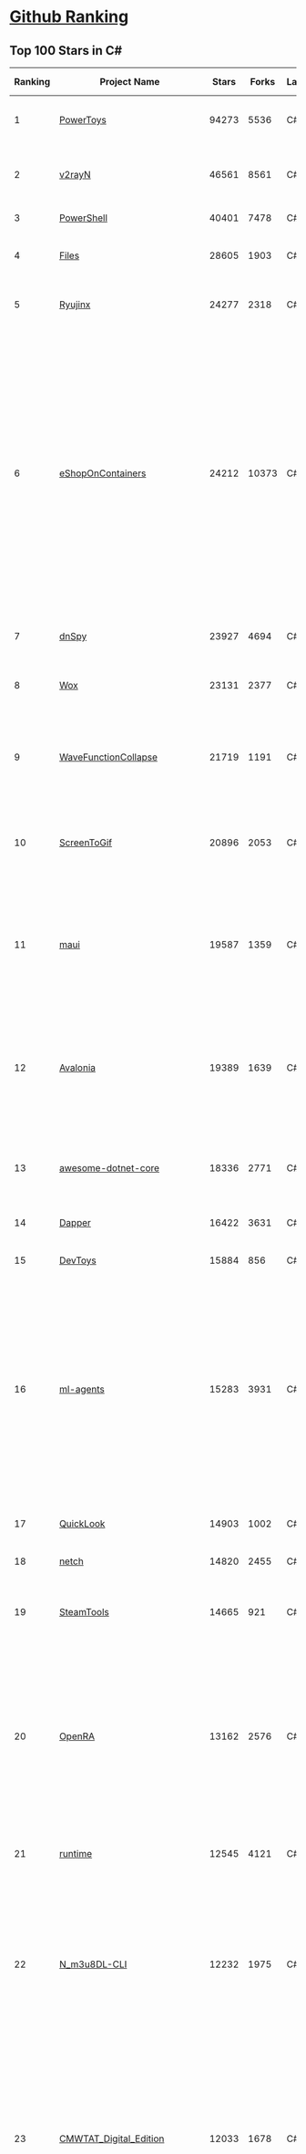 [Github Ranking](../README.md)
==========

## Top 100 Stars in C\#

| Ranking | Project Name | Stars | Forks | Language | Open Issues | Description | Last Commit |
| ------- | ------------ | ----- | ----- | -------- | ----------- | ----------- | ----------- |
| 1 | [PowerToys](https://github.com/microsoft/PowerToys) | 94273 | 5536 | C# | 5118 | Windows system utilities to maximize productivity | 2023-08-29T08:57:47Z |
| 2 | [v2rayN](https://github.com/2dust/v2rayN) | 46561 | 8561 | C# | 164 | A GUI client for Windows, support Xray core and v2fly core and others | 2023-08-28T09:48:04Z |
| 3 | [PowerShell](https://github.com/PowerShell/PowerShell) | 40401 | 7478 | C# | 3405 | PowerShell for every system! | 2023-08-28T21:28:23Z |
| 4 | [Files](https://github.com/files-community/Files) | 28605 | 1903 | C# | 431 | Building the best file manager experience for Windows | 2023-08-29T00:58:05Z |
| 5 | [Ryujinx](https://github.com/Ryujinx/Ryujinx) | 24277 | 2318 | C# | 530 | Experimental Nintendo Switch Emulator written in C# | 2023-08-29T08:56:58Z |
| 6 | [eShopOnContainers](https://github.com/dotnet-architecture/eShopOnContainers) | 24212 | 10373 | C# | 36 | Cross-platform .NET sample microservices and container based application that runs on Linux Windows and macOS. Powered by .NET 7, Docker Containers and Azure Kubernetes Services. Supports Visual Studio, VS for Mac and CLI based environments with Docker CLI, dotnet CLI, VS Code or any other code editor. | 2023-08-24T16:58:14Z |
| 7 | [dnSpy](https://github.com/dnSpy/dnSpy) | 23927 | 4694 | C# | 0 | .NET debugger and assembly editor | 2020-12-20T23:55:15Z |
| 8 | [Wox](https://github.com/Wox-launcher/Wox) | 23131 | 2377 | C# | 1027 | Launcher for Windows, an alternative to Alfred and Launchy. | 2023-06-19T22:56:44Z |
| 9 | [WaveFunctionCollapse](https://github.com/mxgmn/WaveFunctionCollapse) | 21719 | 1191 | C# | 3 | Bitmap & tilemap generation from a single example with the help of ideas from quantum mechanics | 2023-07-23T19:48:10Z |
| 10 | [ScreenToGif](https://github.com/NickeManarin/ScreenToGif) | 20896 | 2053 | C# | 222 | 🎬 ScreenToGif allows you to record a selected area of your screen, edit and save it as a gif or video. | 2023-08-06T14:33:35Z |
| 11 | [maui](https://github.com/dotnet/maui) | 19587 | 1359 | C# | 2456 | .NET MAUI is the .NET Multi-platform App UI, a framework for building native device applications spanning mobile, tablet, and desktop. | 2023-08-29T08:58:57Z |
| 12 | [Avalonia](https://github.com/AvaloniaUI/Avalonia) | 19389 | 1639 | C# | 1253 | Develop Desktop, Embedded, Mobile and WebAssembly apps with C# and XAML. The most popular .NET Foundation community project. | 2023-08-29T08:43:45Z |
| 13 | [awesome-dotnet-core](https://github.com/thangchung/awesome-dotnet-core) | 18336 | 2771 | C# | 19 | :honeybee: A collection of awesome .NET core libraries, tools, frameworks and software | 2023-08-23T06:23:41Z |
| 14 | [Dapper](https://github.com/DapperLib/Dapper) | 16422 | 3631 | C# | 381 | Dapper - a simple object mapper for .Net | 2023-08-24T12:12:33Z |
| 15 | [DevToys](https://github.com/veler/DevToys) | 15884 | 856 | C# | 179 | A Swiss Army knife for developers. | 2023-08-27T20:22:57Z |
| 16 | [ml-agents](https://github.com/Unity-Technologies/ml-agents) | 15283 | 3931 | C# | 158 | The Unity Machine Learning Agents Toolkit (ML-Agents) is an open-source project that enables games and simulations to serve as environments for training intelligent agents using deep reinforcement learning and imitation learning. | 2023-08-22T21:53:42Z |
| 17 | [QuickLook](https://github.com/QL-Win/QuickLook) | 14903 | 1002 | C# | 393 | Bring macOS “Quick Look” feature to Windows | 2023-08-15T18:10:48Z |
| 18 | [netch](https://github.com/netchx/netch) | 14820 | 2455 | C# | 3 | A simple proxy client | 2023-08-29T03:16:02Z |
| 19 | [SteamTools](https://github.com/BeyondDimension/SteamTools) | 14665 | 921 | C# | 551 | 🛠「Watt Toolkit」是一个开源跨平台的多功能 Steam 工具箱。 | 2023-08-29T07:49:04Z |
| 20 | [OpenRA](https://github.com/OpenRA/OpenRA) | 13162 | 2576 | C# | 1440 | Open Source real-time strategy game engine for early Westwood games such as Command & Conquer: Red Alert written in C# using SDL and OpenGL. Runs on Windows, Linux, *BSD and Mac OS X. | 2023-08-28T22:11:58Z |
| 21 | [runtime](https://github.com/dotnet/runtime) | 12545 | 4121 | C# | 7982 | .NET is a cross-platform runtime for cloud, mobile, desktop, and IoT apps. | 2023-08-29T07:31:06Z |
| 22 | [N_m3u8DL-CLI](https://github.com/nilaoda/N_m3u8DL-CLI) | 12232 | 1975 | C# | 234 | [.NET] m3u8 downloader 开源的命令行m3u8/HLS/dash下载器，支持普通AES-128-CBC解密，多线程，自定义请求头等. 支持简体中文,繁体中文和英文. English Supported. | 2023-06-03T09:30:55Z |
| 23 | [CMWTAT_Digital_Edition](https://github.com/TGSAN/CMWTAT_Digital_Edition) | 12033 | 1678 | C# | 22 | CloudMoe Windows 10/11 Activation Toolkit get digital license, the best open source Win 10/11 activator in GitHub. GitHub 上最棒的开源 Win10/Win11 数字权利（数字许可证）激活工具！ | 2023-02-06T22:24:51Z |
| 24 | [semantic-kernel](https://github.com/microsoft/semantic-kernel) | 11832 | 1714 | C# | 338 | Integrate cutting-edge LLM technology quickly and easily into your apps | 2023-08-29T08:56:06Z |
| 25 | [lively](https://github.com/rocksdanister/lively) | 11786 | 923 | C# | 278 | Free and open-source software that allows users to set animated desktop wallpapers and screensavers powered by WinUI 3. | 2023-08-22T16:21:39Z |
| 26 | [aspnetboilerplate](https://github.com/aspnetboilerplate/aspnetboilerplate) | 11226 | 3736 | C# | 214 | ASP.NET Boilerplate - Web Application Framework | 2023-08-28T06:47:39Z |
| 27 | [abp](https://github.com/abpframework/abp) | 10339 | 3138 | C# | 454 | Open Source Web Application Framework for ASP.NET Core. Offers an opinionated architecture to build enterprise software solutions with best practices on top of the .NET and the ASP.NET Core platforms. Provides the fundamental infrastructure, production-ready startup templates, application modules, UI themes, tooling, guides and documentation. | 2023-08-29T08:57:21Z |
| 28 | [csharplang](https://github.com/dotnet/csharplang) | 10203 | 1005 | C# | 432 | The official repo for the design of the C# programming language | 2023-08-28T18:59:19Z |
| 29 | [MediatR](https://github.com/jbogard/MediatR) | 9851 | 1083 | C# | 13 | Simple, unambitious mediator implementation in .NET | 2023-08-12T10:24:48Z |
| 30 | [Jackett](https://github.com/Jackett/Jackett) | 9658 | 1105 | C# | 187 | API Support for your favorite torrent trackers | 2023-08-29T06:10:12Z |
| 31 | [CefSharp](https://github.com/cefsharp/CefSharp) | 9400 | 2894 | C# | 43 | .NET (WPF and Windows Forms) bindings for the Chromium Embedded Framework | 2023-08-26T06:35:24Z |
| 32 | [RestSharp](https://github.com/restsharp/RestSharp) | 9208 | 2312 | C# | 19 | Simple REST and HTTP API Client for .NET | 2023-08-29T04:25:09Z |
| 33 | [duplicati](https://github.com/duplicati/duplicati) | 9180 | 837 | C# | 906 | Store securely encrypted backups in the cloud! | 2023-08-29T06:20:09Z |
| 34 | [Locale-Emulator](https://github.com/xupefei/Locale-Emulator) | 8924 | 751 | C# | 0 | Yet Another System Region and Language Simulator | 2022-04-15T09:55:46Z |
| 35 | [MahApps.Metro](https://github.com/MahApps/MahApps.Metro) | 8848 | 2437 | C# | 72 | A framework that allows developers to cobble together a better UI for their own WPF applications with minimal effort. | 2023-08-16T06:28:48Z |
| 36 | [modular-monolith-with-ddd](https://github.com/kgrzybek/modular-monolith-with-ddd) | 8808 | 1345 | C# | 42 | Full Modular Monolith application with Domain-Driven Design approach. | 2023-01-23T06:54:13Z |
| 37 | [Terminal.Gui](https://github.com/gui-cs/Terminal.Gui) | 8481 | 627 | C# | 140 | Cross Platform Terminal UI toolkit for .NET | 2023-08-29T00:02:59Z |
| 38 | [FluentValidation](https://github.com/FluentValidation/FluentValidation) | 8345 | 1151 | C# | 3 | A popular .NET validation library for building strongly-typed validation rules. | 2023-08-29T08:57:26Z |
| 39 | [ContextMenuManager](https://github.com/BluePointLilac/ContextMenuManager) | 8343 | 468 | C# | 75 | 🖱️ 纯粹的Windows右键菜单管理程序 | 2023-04-13T01:18:12Z |
| 40 | [Bili.Uwp](https://github.com/Richasy/Bili.Uwp) | 8241 | 515 | C# | 184 | 适用于新系统UI的哔哩 | 2023-08-06T09:16:15Z |
| 41 | [Ocelot](https://github.com/ThreeMammals/Ocelot) | 7782 | 1580 | C# | 520 | dotnet 7.0 API Gateway | 2023-08-28T16:53:55Z |
| 42 | [EarTrumpet](https://github.com/File-New-Project/EarTrumpet) | 7773 | 483 | C# | 43 | EarTrumpet - Volume Control for Windows | 2023-08-28T23:06:04Z |
| 43 | [LiteDB](https://github.com/mbdavid/LiteDB) | 7712 | 1164 | C# | 597 | LiteDB - A .NET NoSQL Document Store in a single data file | 2023-08-11T13:34:26Z |
| 44 | [ailab](https://github.com/microsoft/ailab) | 7483 | 1385 | C# | 28 | Experience, Learn and Code the latest breakthrough innovations with Microsoft AI | 2023-07-07T21:33:45Z |
| 45 | [ET](https://github.com/egametang/ET) | 7467 | 2728 | C# | 57 | Unity3D Client And C# Server Framework | 2023-08-28T05:52:06Z |
| 46 | [Bulk-Crap-Uninstaller](https://github.com/Klocman/Bulk-Crap-Uninstaller) | 7436 | 416 | C# | 54 | Remove large amounts of unwanted applications quickly. | 2023-07-21T09:54:26Z |
| 47 | [Nancy](https://github.com/NancyFx/Nancy) | 7178 | 1505 | C# | 196 | Lightweight, low-ceremony, framework for building HTTP based services on .Net and Mono | 2021-01-24T13:28:09Z |
| 48 | [QuestPDF](https://github.com/QuestPDF/QuestPDF) | 7135 | 401 | C# | 151 | QuestPDF is a modern open-source .NET library for PDF document generation. Offering comprehensive layout engine powered by concise and discoverable C# Fluent API. Easily generate PDF reports, invoices, exports, etc. | 2023-08-27T13:01:08Z |
| 49 | [jynew](https://github.com/jynew/jynew) | 7043 | 1588 | C# | 34 | JinYongLegend-like RPG Game Framework with full Modding support | 2023-08-17T13:05:23Z |
| 50 | [reverse-proxy](https://github.com/microsoft/reverse-proxy) | 6854 | 685 | C# | 140 | A toolkit for developing high-performance HTTP reverse proxy applications. | 2023-08-28T12:25:08Z |
| 51 | [Playnite](https://github.com/JosefNemec/Playnite) | 6748 | 418 | C# | 609 | Video game library manager with support for wide range of 3rd party libraries and game emulation support, providing one unified interface for your games. | 2023-07-10T03:09:59Z |
| 52 | [OrchardCore](https://github.com/OrchardCMS/OrchardCore) | 6732 | 2205 | C# | 1251 | Orchard Core is an open-source modular and multi-tenant application framework built with ASP.NET Core, and a content management system (CMS) built on top of that framework. | 2023-08-29T04:28:43Z |
| 53 | [AspNetCoreDiagnosticScenarios](https://github.com/davidfowl/AspNetCoreDiagnosticScenarios) | 6719 | 649 | C# | 23 | This repository has examples of broken patterns in ASP.NET Core applications | 2023-07-25T06:13:55Z |
| 54 | [ImageSharp](https://github.com/SixLabors/ImageSharp) | 6705 | 813 | C# | 48 | :camera: A modern, cross-platform, 2D Graphics library for .NET | 2023-08-28T11:24:25Z |
| 55 | [UniRx](https://github.com/neuecc/UniRx) | 6636 | 854 | C# | 191 | Reactive Extensions for Unity | 2023-03-25T02:05:13Z |
| 56 | [ShadowsocksR-Windows](https://github.com/HMBSbige/ShadowsocksR-Windows) | 6630 | 1125 | C# | 0 | Ship of Theseus | 2023-08-29T01:44:28Z |
| 57 | [serilog](https://github.com/serilog/serilog) | 6486 | 758 | C# | 21 | Simple .NET logging with fully-structured events | 2023-08-21T19:59:03Z |
| 58 | [Entitas](https://github.com/sschmid/Entitas) | 6485 | 1082 | C# | 89 | Entitas is a super fast Entity Component System (ECS) Framework specifically made for C# and Unity | 2023-07-28T22:15:07Z |
| 59 | [de4dot](https://github.com/de4dot/de4dot) | 6476 | 2610 | C# | 0 | .NET deobfuscator and unpacker. | 2020-08-29T08:14:56Z |
| 60 | [imewlconverter](https://github.com/studyzy/imewlconverter) | 6427 | 601 | C# | 81 | ”深蓝词库转换“ 一款开源免费的输入法词库转换程序 | 2023-08-26T19:15:22Z |
| 61 | [modular-monolith-with-ddd](https://github.com/kgrzybek/modular-monolith-with-ddd) | 8808 | 1345 | C# | 42 | Full Modular Monolith application with Domain-Driven Design approach. | 2023-01-23T06:54:13Z |
| 62 | [Captura](https://github.com/MathewSachin/Captura) | 8769 | 1683 | C# | 109 | Capture Screen, Audio, Cursor, Mouse Clicks and Keystrokes | 2023-04-09T14:52:52Z |
| 63 | [machinelearning](https://github.com/dotnet/machinelearning) | 8538 | 1836 | C# | 818 | ML.NET is an open source and cross-platform machine learning framework for .NET. | 2023-08-28T12:26:50Z |
| 64 | [Hangfire](https://github.com/HangfireIO/Hangfire) | 8483 | 1619 | C# | 768 | An easy way to perform background job processing in .NET and .NET Core applications. No Windows Service or separate process required | 2023-08-25T07:44:58Z |
| 65 | [Terminal.Gui](https://github.com/gui-cs/Terminal.Gui) | 8481 | 627 | C# | 140 | Cross Platform Terminal UI toolkit for .NET | 2023-08-29T00:02:59Z |
| 66 | [nopCommerce](https://github.com/nopSolutions/nopCommerce) | 8373 | 4818 | C# | 67 | ASP.NET Core eCommerce software. nopCommerce is a free and open-source shopping cart. | 2023-08-28T16:08:10Z |
| 67 | [FluentValidation](https://github.com/FluentValidation/FluentValidation) | 8345 | 1151 | C# | 3 | A popular .NET validation library for building strongly-typed validation rules. | 2023-08-29T08:57:26Z |
| 68 | [ContextMenuManager](https://github.com/BluePointLilac/ContextMenuManager) | 8343 | 468 | C# | 75 | 🖱️ 纯粹的Windows右键菜单管理程序 | 2023-04-13T01:18:12Z |
| 69 | [Bili.Uwp](https://github.com/Richasy/Bili.Uwp) | 8241 | 515 | C# | 184 | 适用于新系统UI的哔哩 | 2023-08-06T09:16:15Z |
| 70 | [Radarr](https://github.com/Radarr/Radarr) | 7953 | 851 | C# | 339 | A fork of Sonarr to work with movies à la Couchpotato. | 2023-08-29T05:43:02Z |
| 71 | [practical-aspnetcore](https://github.com/dodyg/practical-aspnetcore) | 7920 | 1049 | C# | 169 | Practical samples of ASP.NET Core 2.1, 2.2, 3.1, 5.0, 6.0, 7.0 and 8.0 preview 7 projects you can use. Readme contains explanations on all projects. | 2023-08-23T14:05:41Z |
| 72 | [Humanizer](https://github.com/Humanizr/Humanizer) | 7904 | 912 | C# | 212 | Humanizer meets all your .NET needs for manipulating and displaying strings, enums, dates, times, timespans, numbers and quantities | 2023-08-07T13:11:48Z |
| 73 | [uno](https://github.com/unoplatform/uno) | 7874 | 654 | C# | 1310 | Build Mobile, Desktop and WebAssembly apps with C# and XAML. Today. Open source and professionally supported. | 2023-08-29T06:42:04Z |
| 74 | [Notepads](https://github.com/0x7c13/Notepads) | 7806 | 441 | C# | 296 | A modern, lightweight text editor with a minimalist design. | 2023-08-28T10:42:23Z |
| 75 | [mRemoteNG](https://github.com/mRemoteNG/mRemoteNG) | 7792 | 1378 | C# | 784 | mRemoteNG is the next generation of mRemote, open source, tabbed, multi-protocol, remote connections manager. | 2023-08-15T08:50:48Z |
| 76 | [Lean](https://github.com/QuantConnect/Lean) | 7788 | 2926 | C# | 196 | Lean Algorithmic Trading Engine by QuantConnect (Python, C#) | 2023-08-28T18:57:14Z |
| 77 | [EarTrumpet](https://github.com/File-New-Project/EarTrumpet) | 7773 | 483 | C# | 43 | EarTrumpet - Volume Control for Windows | 2023-08-28T23:06:04Z |
| 78 | [LiteDB](https://github.com/mbdavid/LiteDB) | 7712 | 1164 | C# | 597 | LiteDB - A .NET NoSQL Document Store in a single data file | 2023-08-11T13:34:26Z |
| 79 | [PDFPatcher](https://github.com/wmjordan/PDFPatcher) | 7703 | 1164 | C# | 51 | PDF补丁丁——PDF工具箱，可以编辑书签、剪裁旋转页面、解除限制、提取或合并文档，探查文档结构，提取图片、转成图片等等 | 2023-07-19T09:09:33Z |
| 80 | [ReactiveUI](https://github.com/reactiveui/ReactiveUI) | 7625 | 1131 | C# | 73 | An advanced, composable, functional reactive model-view-viewmodel framework for all .NET platforms that is inspired by functional reactive programming. ReactiveUI allows you to  abstract mutable state away from your user interfaces, express the idea around a feature in one readable place and improve the testability of your application. | 2023-08-14T23:30:42Z |
| 81 | [tye](https://github.com/dotnet/tye) | 5249 | 535 | C# | 370 | Tye is a tool that makes developing, testing, and deploying microservices and distributed applications easier. Project Tye includes a local orchestrator to make developing microservices easier and the ability to deploy microservices to Kubernetes with minimal configuration. | 2023-08-26T12:08:43Z |
| 82 | [websocket-sharp](https://github.com/sta/websocket-sharp) | 5220 | 1622 | C# | 487 | A C# implementation of the WebSocket protocol client and server | 2023-08-20T13:19:25Z |
| 83 | [DriverStoreExplorer](https://github.com/lostindark/DriverStoreExplorer) | 5170 | 352 | C# | 30 | Driver Store Explorer [RAPR] | 2023-07-25T06:00:00Z |
| 84 | [YoutubeDownloader](https://github.com/Tyrrrz/YoutubeDownloader) | 5078 | 859 | C# | 0 | Downloads videos and playlists from YouTube | 2023-08-22T21:30:29Z |
| 85 | [stateless](https://github.com/dotnet-state-machine/stateless) | 4989 | 735 | C# | 58 | A simple library for creating state machines in C# code | 2023-07-19T15:37:36Z |
| 86 | [RunCat_for_windows](https://github.com/Kyome22/RunCat_for_windows) | 4989 | 480 | C# | 37 | A cute running cat animation on your windows taskbar. | 2023-04-29T12:24:39Z |
| 87 | [ThisIsWin11](https://github.com/builtbybel/ThisIsWin11) | 4958 | 336 | C# | 55 | The real PowerToys for Windows 11 | 2023-06-06T05:10:10Z |
| 88 | [HandyControl](https://github.com/HandyOrg/HandyControl) | 4955 | 919 | C# | 201 | Contains some simple and commonly used WPF controls | 2023-08-03T16:11:47Z |
| 89 | [EventStore](https://github.com/EventStore/EventStore) | 4921 | 635 | C# | 126 | The stream database optimised for event sourcing | 2023-08-29T08:52:18Z |
| 90 | [Swashbuckle.AspNetCore](https://github.com/domaindrivendev/Swashbuckle.AspNetCore) | 4898 | 1220 | C# | 487 | Swagger tools for documenting API's built on ASP.NET Core | 2023-08-29T08:21:30Z |
| 91 | [git-credential-manager](https://github.com/git-ecosystem/git-credential-manager) | 4861 | 1556 | C# | 30 | Secure, cross-platform Git credential storage with authentication to GitHub, Azure Repos, and other popular Git hosting services. | 2023-08-28T21:26:28Z |
| 92 | [elsa-core](https://github.com/elsa-workflows/elsa-core) | 4841 | 886 | C# | 391 | A .NET workflows library | 2023-08-28T21:42:36Z |
| 93 | [NAudio](https://github.com/naudio/NAudio) | 4838 | 1064 | C# | 392 | Audio and MIDI library for .NET | 2023-08-22T20:41:27Z |
| 94 | [UIEffect](https://github.com/mob-sakai/UIEffect) | 4805 | 695 | C# | 66 |  UIEffect is an effect component for uGUI element in Unity. Let's decorate your UI with effects! | 2023-02-06T03:19:39Z |
| 95 | [opencvsharp](https://github.com/shimat/opencvsharp) | 4727 | 1068 | C# | 61 | OpenCV wrapper for .NET | 2023-08-11T21:28:02Z |
| 96 | [stride](https://github.com/stride3d/stride) | 4664 | 761 | C# | 411 | Stride Game Engine (formerly Xenko) | 2023-08-28T19:26:07Z |
| 97 | [Common.Utility](https://github.com/Jimmey-Jiang/Common.Utility) | 4615 | 2008 | C# | 6 | Various helper class | 2022-12-08T14:46:05Z |
| 98 | [graphql-platform](https://github.com/ChilliCream/graphql-platform) | 4606 | 675 | C# | 381 | Welcome to the home of the Hot Chocolate GraphQL server for .NET, the Strawberry Shake GraphQL client for .NET and Banana Cake Pop the awesome Monaco based GraphQL IDE. | 2023-08-29T00:58:55Z |
| 99 | [Hearthstone-Deck-Tracker](https://github.com/HearthSim/Hearthstone-Deck-Tracker) | 4597 | 1129 | C# | 650 | A deck tracker and deck manager for Hearthstone on Windows | 2023-08-25T23:49:44Z |
| 100 | [shadowsocksr-csharp](https://github.com/shadowsocksr-backup/shadowsocksr-csharp) | 4573 | 1923 | C# | 9 | None | 2019-04-10T06:19:06Z |

